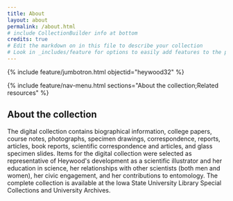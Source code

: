 ```yaml
---
title: About
layout: about
permalink: /about.html
# include CollectionBuilder info at bottom
credits: true
# Edit the markdown on in this file to describe your collection
# Look in _includes/feature for options to easily add features to the page
---
```


{% include feature/jumbotron.html objectid="heywood32" %} 

{% include feature/nav-menu.html sections="About the collection;Related resources" %}

## About the collection
The digital collection contains biographical information, college papers, course notes, photographs, specimen drawings, correspondence, reports, articles, book reports, scientific correspondence and articles, and glass specimen slides. Items for the digital collection were selected as representative of Heywood's development as a scientific illustrator and her education in science, her relationships with other scientists (both men and women), her civic engagement, and her contributions to entomology. The complete collection is available at the Iowa State University Library Special Collections and University Archives.